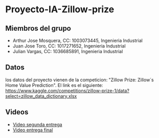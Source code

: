 # Proyecto-IA-Zillow-prize

## Miembros del grupo 

- Arthur Jose Mosquera, CC: 1003073445, Ingenieria Industrial
- Juan Jose Toro, CC: 1017271652, Ingenieria Industrial
- Julian Vargas, CC: 1036685891, Ingenieria Industrial

## Datos

los datos del proyecto vienen de la competicion: "Zillow Prize: Zillow´s Home Value Prediction". El link es el siguiente: https://www.kaggle.com/competitions/zillow-prize-1/data?select=zillow_data_dictionary.xlsx

## Videos
- [Video segunda entrega](https://www.youtube.com/watch?v=-u6ch5oSda0&ab_channel=JUANjToro)
- [Video entrega final](https://youtu.be/DBfi8RVNV3s)
